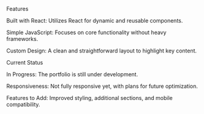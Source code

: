 Features

Built with React: Utilizes React for dynamic and reusable components.

Simple JavaScript: Focuses on core functionality without heavy frameworks.

Custom Design: A clean and straightforward layout to highlight key content.


Current Status

In Progress: The portfolio is still under development.

Responsiveness: Not fully responsive yet, with plans for future optimization.

Features to Add: Improved styling, additional sections, and mobile compatibility.

